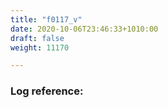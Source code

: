 ```yaml
---
title: "f0117_v"
date: 2020-10-06T23:46:33+1010:00
draft: false
weight: 11170

---
```


### Log reference: <no value>

```
